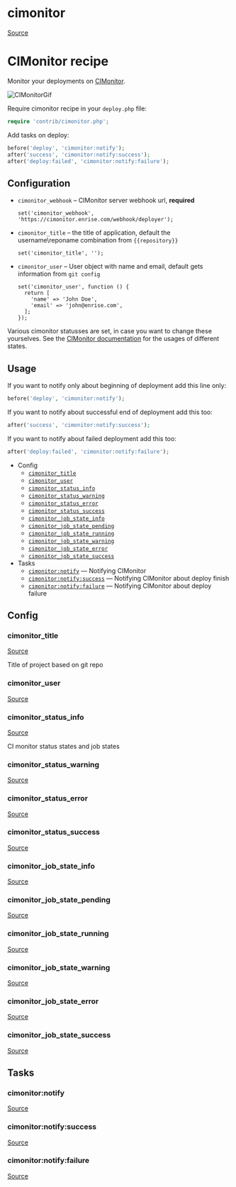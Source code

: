 <!-- DO NOT EDIT THIS FILE! -->
<!-- Instead edit contrib/cimonitor.php -->
<!-- Then run bin/docgen -->

# cimonitor

[Source](/contrib/cimonitor.php)


# CIMonitor recipe

Monitor your deployments on [CIMonitor](https://github.com/CIMonitor/CIMonitor).

![CIMonitorGif](https://www.steefmin.xyz/deployer-example.gif)

Require cimonitor recipe in your `deploy.php` file:

```php
require 'contrib/cimonitor.php';
```

Add tasks on deploy:

```php
before('deploy', 'cimonitor:notify');
after('success', 'cimonitor:notify:success');
after('deploy:failed', 'cimonitor:notify:failure');
```

## Configuration

- `cimonitor_webhook` – CIMonitor server webhook url, **required**
  ```
  set('cimonitor_webhook', 'https://cimonitor.enrise.com/webhook/deployer');
  ```
- `cimonitor_title` – the title of application, default the username\reponame combination from `{{repository}}`
  ```
  set('cimonitor_title', '');
  ```
- `cimonitor_user` – User object with name and email, default gets information from `git config`
  ```
  set('cimonitor_user', function () {
    return [
      'name' => 'John Doe',
      'email' => 'john@enrise.com',
    ];
  });
  ```

Various cimonitor statusses are set, in case you want to change these yourselves. See the [CIMonitor documentation](https://cimonitor.readthedocs.io/en/latest/) for the usages of different states.

## Usage

If you want to notify only about beginning of deployment add this line only:

```php
before('deploy', 'cimonitor:notify');
```

If you want to notify about successful end of deployment add this too:

```php
after('success', 'cimonitor:notify:success');
```

If you want to notify about failed deployment add this too:

```php
after('deploy:failed', 'cimonitor:notify:failure');
```


* Config
  * [`cimonitor_title`](#cimonitor_title)
  * [`cimonitor_user`](#cimonitor_user)
  * [`cimonitor_status_info`](#cimonitor_status_info)
  * [`cimonitor_status_warning`](#cimonitor_status_warning)
  * [`cimonitor_status_error`](#cimonitor_status_error)
  * [`cimonitor_status_success`](#cimonitor_status_success)
  * [`cimonitor_job_state_info`](#cimonitor_job_state_info)
  * [`cimonitor_job_state_pending`](#cimonitor_job_state_pending)
  * [`cimonitor_job_state_running`](#cimonitor_job_state_running)
  * [`cimonitor_job_state_warning`](#cimonitor_job_state_warning)
  * [`cimonitor_job_state_error`](#cimonitor_job_state_error)
  * [`cimonitor_job_state_success`](#cimonitor_job_state_success)
* Tasks
  * [`cimonitor:notify`](#cimonitor:notify) — Notifying CIMonitor
  * [`cimonitor:notify:success`](#cimonitor:notify:success) — Notifying CIMonitor about deploy finish
  * [`cimonitor:notify:failure`](#cimonitor:notify:failure) — Notifying CIMonitor about deploy failure

## Config
### cimonitor_title
[Source](/contrib/cimonitor.php#L70)

Title of project based on git repo

### cimonitor_user
[Source](/contrib/cimonitor.php#L75)



### cimonitor_status_info
[Source](/contrib/cimonitor.php#L83)

CI monitor status states and job states

### cimonitor_status_warning
[Source](/contrib/cimonitor.php#L84)



### cimonitor_status_error
[Source](/contrib/cimonitor.php#L85)



### cimonitor_status_success
[Source](/contrib/cimonitor.php#L86)



### cimonitor_job_state_info
[Source](/contrib/cimonitor.php#L87)



### cimonitor_job_state_pending
[Source](/contrib/cimonitor.php#L88)



### cimonitor_job_state_running
[Source](/contrib/cimonitor.php#L89)



### cimonitor_job_state_warning
[Source](/contrib/cimonitor.php#L90)



### cimonitor_job_state_error
[Source](/contrib/cimonitor.php#L91)



### cimonitor_job_state_success
[Source](/contrib/cimonitor.php#L92)




## Tasks
### cimonitor:notify
[Source](/contrib/cimonitor.php#L95)



### cimonitor:notify:success
[Source](/contrib/cimonitor.php#L122)



### cimonitor:notify:failure
[Source](/contrib/cimonitor.php#L151)



